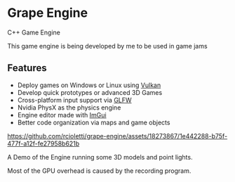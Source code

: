 # Grape Engine
C++ Game Engine

This game engine is being developed by me to be used in game jams 

## Features

  * Deploy games on Windows or Linux using [Vulkan](https://www.vulkan.org/)
  * Develop quick prototypes or advanced 3D Games
  * Cross-platform input support via [GLFW](https://www.glfw.org/)
  * Nvidia PhysX as the physics engine
  * Engine editor made with [ImGui](https://github.com/ocornut/imgui)
  * Better code organization via maps and game objects

https://github.com/rcioletti/grape-engine/assets/18273867/1e442288-b75f-477f-a12f-fe27958b621b

A Demo of the Engine running some 3D models and point lights.

Most of the GPU overhead is caused by the recording program.
